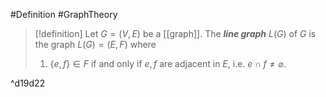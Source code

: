 #Definition #GraphTheory 

> [!definition]
> Let $G=(V,E)$ be a [[graph]]. The ***line graph*** $L(G)$ of $G$ is the graph $L(G)=(E,F)$ where
> 1. $\{ e,f \}\in F$ if and only if $e,f$ are adjacent in $E$, i.e. $e\cap f\neq \varnothing$.

^d19d22
